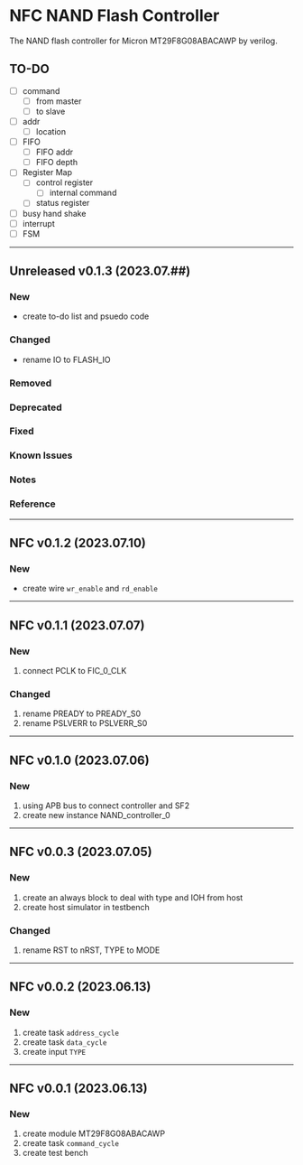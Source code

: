 # NFC NAND Flash Controller
The NAND flash controller for Micron MT29F8G08ABACAWP by verilog.


## TO-DO
- [ ] command
  - [ ] from master
  - [ ] to slave
- [ ] addr
  - [ ] location
- [ ] FIFO 
  - [ ] FIFO addr
  - [ ] FIFO depth
- [ ] Register Map
  - [ ] control register
    - [ ] internal command
  - [ ] status register
- [ ] busy hand shake
- [ ] interrupt
- [ ] FSM

-----------------------------------
## Unreleased v0.1.3 (2023.07.##)
### New
- create to-do list and psuedo code
### Changed
- rename IO to FLASH_IO
### Removed
### Deprecated
### Fixed
### Known Issues
### Notes
### Reference

-----------------------------------
## NFC v0.1.2 (2023.07.10)
### New
- create wire `wr_enable` and `rd_enable`

-----------------------------------
## NFC v0.1.1 (2023.07.07)
### New
1. connect PCLK to FIC_0_CLK
### Changed
1. rename PREADY to PREADY_S0
2. rename PSLVERR to PSLVERR_S0


-----------------------------------
## NFC v0.1.0 (2023.07.06)
### New
1. using APB bus to connect controller and SF2
2. create new instance NAND_controller_0
   

-----------------------------------
## NFC v0.0.3 (2023.07.05)
### New
1. create an always block to deal with type and IOH from host
2. create host simulator in testbench
### Changed
1. rename RST to nRST, TYPE to MODE


-----------------------------------
## NFC v0.0.2 (2023.06.13)
### New
1. create task `address_cycle`
2. create task `data_cycle`
3. create input `TYPE`


-----------------------------------
## NFC v0.0.1 (2023.06.13)
### New
1. create module MT29F8G08ABACAWP
2. create task `command_cycle`
3. create test bench